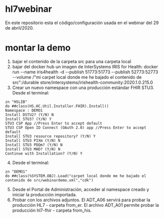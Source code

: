 # hl7webinar
En este repositorio esta el código/configuración usada en el webinar del 29 de abril/2020. 

# montar la demo
1) bajar el contenido de la carpeta src para una carpeta local
2) bajar del docker hub un imagen de InterSystems IRIS for Health:
docker run --name iris4health -d --publish 51773:51773 --publish 52773:52773 --volume /"mi carpet local donde me he bajado el contenido de src":/durable store/intersystems/irishealth-community:2020.1.0.215.0
3) Crear un nuevo namespace con una producción estándar FHIR STU3. Desde el terminal:
~~~    
zn "HSLIB"  
do ##class(HS.HC.Util.Installer.FHIR).Install()  
Namespace : DEMO1  
Install DSTU2? (Y/N) N  
Install STU3? (Y/N) Y  
STU3 CSP App //Press Enter to accept default  
STU3 CSP Open ID Connect (OAuth 2.0) app //Press Enter to accept default  
Install STU3 resource repository? (Y/N) Y  
Install STU3 PIXm (Y/N) N  
Install STU3 PDQm? (Y/N) N  
Install STU3 MHD? (Y/N) N  
Continue with Installation? (Y/N) Y
~~~
4) Desde el terminal:
~~~    
zn "DEMO1"  
do ##class(%SYSTEM.OBJ).Load("carpet local donde me he bajado el contenido de src/webinardemo.xml","cdk")  
~~~
5) Desde el Portal de Administración, acceder al namespace creado y iniciar la producción importada.
6) Probar con los archivos adjuntos. El ADT_A06 servirá para probar la producción HL7 - carpeta from_er. El archivo ADT_A01 permite probar la producción hl7-fhir - carpeta from_his.
